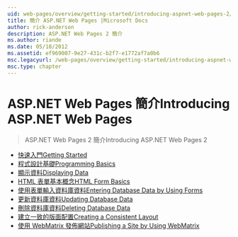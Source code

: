 ```yaml
---
uid: web-pages/overview/getting-started/introducing-aspnet-web-pages-2/index
title: 簡介 ASP.NET Web Pages |Microsoft Docs
author: rick-anderson
description: ASP.NET Web Pages 2 簡介
ms.author: riande
ms.date: 05/18/2012
ms.assetid: ef969007-9e27-431c-b2f7-e1772af7a0b6
msc.legacyurl: /web-pages/overview/getting-started/introducing-aspnet-web-pages-2
msc.type: chapter
---
```

<a name="introducing-aspnet-web-pages"></a><span data-ttu-id="b84c7-103">ASP.NET Web Pages 簡介</span><span class="sxs-lookup"><span data-stu-id="b84c7-103">Introducing ASP.NET Web Pages</span></span>
====================
> <span data-ttu-id="b84c7-104">ASP.NET Web Pages 2 簡介</span><span class="sxs-lookup"><span data-stu-id="b84c7-104">Introducing ASP.NET Web Pages 2</span></span>


- [<span data-ttu-id="b84c7-105">快速入門</span><span class="sxs-lookup"><span data-stu-id="b84c7-105">Getting Started</span></span>](getting-started.md)
- [<span data-ttu-id="b84c7-106">程式設計基礎</span><span class="sxs-lookup"><span data-stu-id="b84c7-106">Programming Basics</span></span>](intro-to-web-pages-programming.md)
- [<span data-ttu-id="b84c7-107">顯示資料</span><span class="sxs-lookup"><span data-stu-id="b84c7-107">Displaying Data</span></span>](displaying-data.md)
- [<span data-ttu-id="b84c7-108">HTML 表單基本概念</span><span class="sxs-lookup"><span data-stu-id="b84c7-108">HTML Form Basics</span></span>](form-basics.md)
- [<span data-ttu-id="b84c7-109">使用表單輸入資料庫資料</span><span class="sxs-lookup"><span data-stu-id="b84c7-109">Entering Database Data by Using Forms</span></span>](entering-data.md)
- [<span data-ttu-id="b84c7-110">更新資料庫資料</span><span class="sxs-lookup"><span data-stu-id="b84c7-110">Updating Database Data</span></span>](updating-data.md)
- [<span data-ttu-id="b84c7-111">刪除資料庫資料</span><span class="sxs-lookup"><span data-stu-id="b84c7-111">Deleting Database Data</span></span>](deleting-data.md)
- [<span data-ttu-id="b84c7-112">建立一致的版面配置</span><span class="sxs-lookup"><span data-stu-id="b84c7-112">Creating a Consistent Layout</span></span>](layouts.md)
- [<span data-ttu-id="b84c7-113">使用 WebMatrix 發佈網站</span><span class="sxs-lookup"><span data-stu-id="b84c7-113">Publishing a Site by Using WebMatrix</span></span>](publishing.md)

